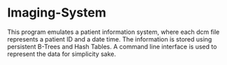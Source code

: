 # Imaging-System
This program emulates a patient information system, where each dcm file represents a patient ID and a date time. The information is stored using persistent B-Trees and Hash Tables. A command line interface is used to represent the data for simplicity sake. 
